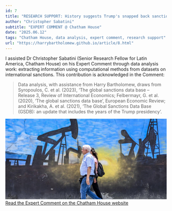 ```yaml
---
id: 7
title: "RESEARCH SUPPORT: History suggests Trump's snapped back sanctions won't deliver change in Venezuela"
author: "Christopher Sabatini"
subtitle: "EXPERT COMMENT @ Chatham House"
date: "2025.06.12"
tags: "Chatham House, data analysis, expert comment, research support"
url: "https://harrybartholomew.github.io/article/8.html"
---
```

I assisted Dr Christopher Sabatini (Senior Research Fellow for Latin America, Chatham House) on his Expert Comment through data analysis work: extracting information using computational methods from datasets on international sanctions. This contribution is acknowledged in the Comment:


>Data analysis, with assistance from Harry Bartholomew, draws from Syropoulos, C. et al. (2023), ‘The global sanctions data base – Release 3, Review of International Economics; Felbermayr, G. et al. (2020), ‘The global sanctions data base’, European Economic Review; and Kirikakha, A. et al. (2021), ‘The Global Sanctions Data Base (GSDB): an update that includes the years of the Trump presidency’.


![image](/images/blog_08.jpg)\
[Read the Expert Comment on the Chatham House website](https://www.chathamhouse.org/2025/06/history-suggests-trumps-snapped-back-sanctions-wont-deliver-change-venezuela)


